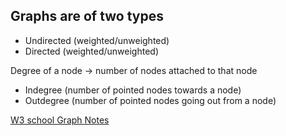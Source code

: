 ## Graphs are of two types 
- Undirected (weighted/unweighted)
- Directed   (weighted/unweighted)

Degree of a node -> number of nodes attached to that node 
- Indegree (number of pointed nodes towards a node)
- Outdegree (number of pointed nodes going out from a node)

[W3 school Graph Notes](https://www.w3schools.com/dsa/dsa_theory_graphs.php) 